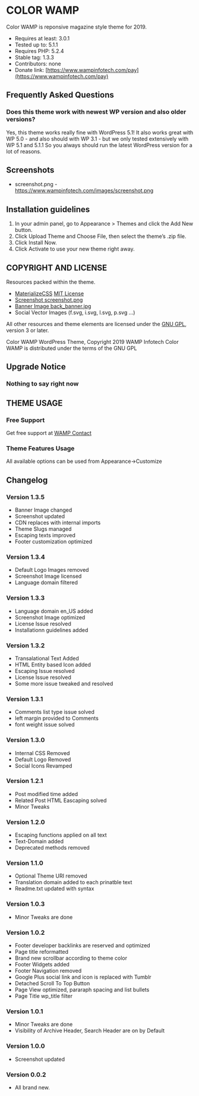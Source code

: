 # COLOR WAMP
Color WAMP is reponsive magazine style theme for 2019.
* Requires at least: 3.0.1
* Tested up to: 5.1.1
* Requires PHP: 5.2.4
* Stable tag: 1.3.3
* Contributors: none
* Donate link: [https://www.wampinfotech.com/pay](https://www.wampinfotech.com/pay)


## Frequently Asked Questions 

### Does this theme work with newest WP version and also older versions?
Yes, this theme works really fine with WordPress 5.1!
It also works great with WP 5.0 - and also should with WP 3.1 - but we only tested extensively with WP 5.1 and 5.1.1 So you always should run the latest WordPress version for a lot of reasons.



## Screenshots 

* screenshot.png - https://www.wampinfotech.com/images/screenshot.png

## Installation guidelines
 1. In your admin panel, go to Appearance > Themes and click the Add New button.
 2. Click Upload Theme and Choose File, then select the theme’s .zip file. 
 3. Click Install Now.
 4. Click Activate to use your new theme right away.


## COPYRIGHT AND LICENSE

Resources packed within the theme.
* [MaterializeCSS](http://materializecss.com/) [MIT License](https://github.com/Dogfalo/materialize/blob/v1-dev/LICENSE)
* [Screenshot screenshot.png](https://www.wampinfotech.com/images/screenshot.png)
* [Banner Image back_banner.jpg](https://www.pexels.com/photo/group-hand-fist-bump-1068523/)
* Social Vector Images (f.svg, i.svg, l.svg, p.svg ...)

All other resources and theme elements are licensed under the [GNU GPL](http://www.gnu.org/licenses/gpl-3.0.txt), version 3 or later.

Color WAMP WordPress Theme, Copyright 2019 WAMP Infotech
Color WAMP is distributed under the terms of the GNU GPL


## Upgrade Notice
### Nothing to say right now
## THEME USAGE 

### Free Support
Get free support at [WAMP Contact](https://www.wampinfotech.com/contact)

### Theme Features Usage
All available options can be used from Appearance->Customize


## Changelog

### Version 1.3.5
* Banner Image changed
* Screenshot updated
* CDN replaces with internal imports
* Theme Slugs managed
* Escaping texts improved
* Footer customization optimized

### Version 1.3.4
* Default Logo Images removed
* Screenshot Image licensed
* Language domain filtered

### Version 1.3.3
* Language domain en_US added
* Screenshot Image optimized
* License Issue resolved
* Installationn guidelines added


### Version 1.3.2 
* Transalational Text Added
* HTML Entity based Icon added
* Escaping Issue resolved
* License Issue resolved
* Some more issue tweaked and resolved

### Version 1.3.1 
* Comments list type issue solved
* left margin provided to Comments
* font weight issue solved

### Version 1.3.0
* Internal CSS Removed
* Default Logo Removed
* Social Icons Revamped

### Version 1.2.1
* Post modified time added
* Related Post HTML Eascaping solved
* Minor Tweaks

### Version 1.2.0
* Escaping functions applied on all text
* Text-Domain added
* Deprecated methods removed

### Version 1.1.0 
* Optional Theme URI removed
* Translation domain added to each prinatble text
* Readme.txt updated with syntax

### Version 1.0.3
* Minor Tweaks are done

### Version 1.0.2
* Footer developer backlinks are reserved and optimized
* Page title reformatted
* Brand new scrollbar according to theme color
* Footer Widgets added
* Footer Navigation removed
* Google Plus social link and icon is replaced with Tumblr
* Detached Scroll To Top Button
* Page View optimized, pararaph spacing and list bullets
* Page Title wp_title filter

### Version 1.0.1
* Minor Tweaks are done
* Visibility of Archive Header, Search Header are on by Default

### Version 1.0.0
* Screenshot updated

### Version 0.0.2
* All brand new.
